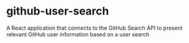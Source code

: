 # github-user-search
A React application that connects to the GitHub Search API to present relevant GitHub user information based on a user search
